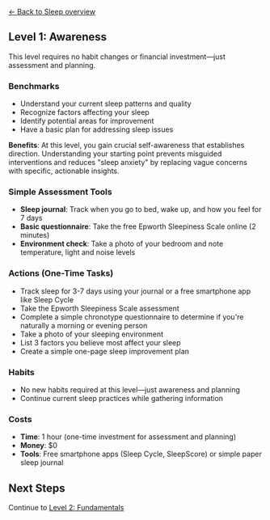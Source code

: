 [← Back to Sleep overview](index)
## Level 1: Awareness

This level requires no habit changes or financial investment—just assessment and planning.

### Benchmarks
- Understand your current sleep patterns and quality
- Recognize factors affecting your sleep
- Identify potential areas for improvement
- Have a basic plan for addressing sleep issues

**Benefits**: At this level, you gain crucial self-awareness that establishes direction. Understanding your starting point prevents misguided interventions and reduces "sleep anxiety" by replacing vague concerns with specific, actionable insights.

### Simple Assessment Tools
- **Sleep journal**: Track when you go to bed, wake up, and how you feel for 7 days
- **Basic questionnaire**: Take the free Epworth Sleepiness Scale online (2 minutes)
- **Environment check**: Take a photo of your bedroom and note temperature, light and noise levels

### Actions (One-Time Tasks)
- Track sleep for 3-7 days using your journal or a free smartphone app like Sleep Cycle
- Take the Epworth Sleepiness Scale assessment
- Complete a simple chronotype questionnaire to determine if you're naturally a morning or evening person
- Take a photo of your sleeping environment
- List 3 factors you believe most affect your sleep
- Create a simple one-page sleep improvement plan

### Habits
- No new habits required at this level—just awareness and planning
- Continue current sleep practices while gathering information

### Costs
- **Time**: 1 hour (one-time investment for assessment and planning)
- **Money**: $0
- **Tools**: Free smartphone apps (Sleep Cycle, SleepScore) or simple paper sleep journal

## Next Steps
Continue to [Level 2: Fundamentals](level-2)

